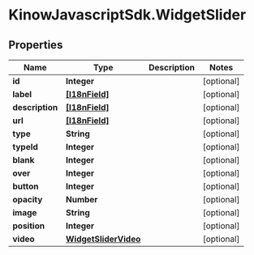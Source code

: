 # KinowJavascriptSdk.WidgetSlider

## Properties
Name | Type | Description | Notes
------------ | ------------- | ------------- | -------------
**id** | **Integer** |  | [optional] 
**label** | [**[I18nField]**](I18nField.md) |  | [optional] 
**description** | [**[I18nField]**](I18nField.md) |  | [optional] 
**url** | [**[I18nField]**](I18nField.md) |  | [optional] 
**type** | **String** |  | [optional] 
**typeId** | **Integer** |  | [optional] 
**blank** | **Integer** |  | [optional] 
**over** | **Integer** |  | [optional] 
**button** | **Integer** |  | [optional] 
**opacity** | **Number** |  | [optional] 
**image** | **String** |  | [optional] 
**position** | **Integer** |  | [optional] 
**video** | [**WidgetSliderVideo**](WidgetSliderVideo.md) |  | [optional] 


